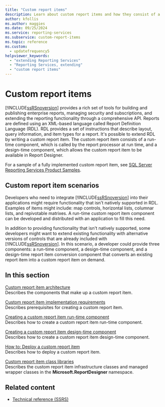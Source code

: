 ```yaml
---
title: "Custom report items"
description: Learn about custom report items and how they consist of a run-time component and a design-time component.
author: kfollis
ms.author: maggies
ms.date: 09/25/2024
ms.service: reporting-services
ms.subservice: custom-report-items
ms.topic: reference
ms.custom:
  - updatefrequency5
helpviewer_keywords:
  - "extending Reporting Services"
  - "Reporting Services, extending"
  - "custom report items"
---
```

# Custom report items
  [!INCLUDE[ssRSnoversion](../../includes/ssrsnoversion-md.md)] provides a rich set of tools for building and publishing enterprise reports, managing security and subscriptions, and extending the reporting functionality through a comprehensive API. Reports are defined using an XML-based language called Report Definition Language (RDL). RDL provides a set of instructions that describe layout, query information, and item types for a report. It's possible to extend RDL by writing a custom report item. The custom report item consists of a run-time component, which is called by the report processor at run time, and a design-time component, which allows the custom report item to be available in Report Designer.  
  
 For a sample of a fully implemented custom report item, see [SQL Server Reporting Services Product Samples](https://go.microsoft.com/fwlink/?LinkId=177889).  
  
## Custom report item scenarios  
 Developers who need to integrate [!INCLUDE[ssRSnoversion](../../includes/ssrsnoversion-md.md)] into their applications might require functionality that isn't natively supported in RDL. Examples of items might include: map controls, horizontal lists, columnar lists, and repivotable matrixes. A run-time custom report item component can be developed and distributed with an application to fill this need.  
  
 In addition to providing functionality that isn't natively supported, some developers might want to extend existing functionality with alternative versions of controls that are already included with [!INCLUDE[ssRSnoversion](../../includes/ssrsnoversion-md.md)]. In this scenario, a developer could provide three components: a run-time component, a design-time component, and a design-time report item conversion component that converts an existing report item into a custom report item on demand.  
  
## In this section  
 [Custom report item architecture](../../reporting-services/custom-report-items/custom-report-item-architecture.md)  
 Describes the components that make up a custom report item.  
  
 [Custom report item implementation requirements](../../reporting-services/custom-report-items/custom-report-item-implementation-requirements.md)  
 Describes prerequisites for creating a custom report item.  
  
 [Creating a custom report item run-time component](../../reporting-services/custom-report-items/creating-a-custom-report-item-run-time-component.md)  
 Describes how to create a custom report item run-time component.  
  
 [Creating a custom report item design-time component](../../reporting-services/custom-report-items/creating-a-custom-report-item-design-time-component.md)  
 Describes how to create a custom report item design-time component.  
  
 [How to: Deploy a custom report item](../../reporting-services/custom-report-items/how-to-deploy-a-custom-report-item.md)  
 Describes how to deploy a custom report item.  
  
 [Custom report item class libraries](../../reporting-services/custom-report-items/custom-report-item-class-libraries.md)  
 Describes the custom report item infrastructure classes and managed wrapper classes in the **Microsoft.ReportDesigner** namespace.  
  
## Related content

- [Technical reference &#40;SSRS&#41;](../../reporting-services/technical-reference-ssrs.md)
